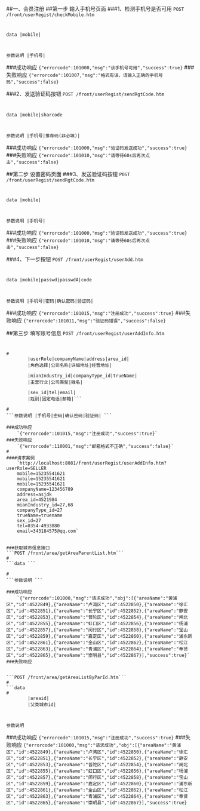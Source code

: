 ##一、会员注册
##第一步 输入手机号页面
###1、检测手机号是否可用
```POST /front/userRegist/checkMobile.htm```
#
```data |mobile| ```
#
```参数说明 |手机号| ```

###成功响应
    `{"errorcode":101000,"msg":"该手机号可用","success":true}`
###失败响应
    `{"errorcode":101007,"msg":"格式有误，请输入正确的手机号码","success":false}`
     
###2、发送验证码按钮
```POST /front/userRegist/sendRgtCode.htm```
#
```data |mobile|sharcode ```
#
```参数说明 |手机号|推荐码(非必填)| ```

###成功响应
    `{"errorcode":101000,"msg":"验证码发送成功","success":true}`
###失败响应
    `{"errorcode":101010,"msg":"请等待60s后再次点击","success":false}`


##第二步 设置密码页面
###3、发送验证码按钮
```POST /front/userRegist/sendRgtCode.htm```
#
```data |mobile| ```
#
```参数说明 |手机号| ```

###成功响应
    `{"errorcode":101000,"msg":"验证码发送成功","success":true}`
###失败响应
    `{"errorcode":101010,"msg":"请等待60s后再次点击","success":false}`




###4、下一步按钮
```POST /front/userRegist/userAdd.htm```
#
```data |mobile|passwd|passwdA|code ```

#
```参数说明 |手机号|密码|确认密码|验证码| ```

###成功响应
    `{"errorcode":101015,"msg":"注册成功","success":true}`
###失败响应
    `{"errorcode":101011,"msg":"验证码错误","success":false}`


##第三步 填写账号信息
```POST /front/userRegist/userAddInfo.htm```
#
```data 
#
		|userRole|companyName|address|area_id|
		|角色选择|公司名称|详细地址|经营地址|				
	
		|mianIndustry_id|companyType_id|trueName|
		|主营行业|公司类型|姓名|
		
		|sex_id|tel|email| 
		|姓别|固定电话|邮箱|```

#
```参数说明 |手机号|密码|确认密码|验证码| ```

###成功响应
    `{"errorcode":101015,"msg":"注册成功","success":true}`
###失败响应
    `{"errorcode":110001,"msg":"邮箱格式不正确","success":false}`
#
####请求案例
    `http://localhost:8081/front/userRegist/userAddInfo.htm?userRole=SELLER
	mobile=15235541621
	mobile=15235541621
	mobile=15235541621
	companyName=123456789
	address=asjdk
	area_id=4521984
	mianIndustry_id=27,68
	companyType_id=27
	trueName=truename
	sex_id=27
	tel=0354-4933880
	email=343184575@qq.com`


###获取城市信息接口
```POST /front/area/getAreaParentList.htm```
#
```data ```

#
```参数说明 ```

###成功响应
    `{"errorcode":101000,"msg":"请求成功","obj":[{"areaName":"黄浦区","id":4522849},{"areaName":"卢湾区","id":4522850},{"areaName":"徐汇区","id":4522851},{"areaName":"长宁区","id":4522852},{"areaName":"静安区","id":4522853},{"areaName":"普陀区","id":4522854},{"areaName":"闸北区","id":4522855},{"areaName":"虹口区","id":4522856},{"areaName":"杨浦区","id":4522857},{"areaName":"闵行区","id":4522858},{"areaName":"宝山区","id":4522859},{"areaName":"嘉定区","id":4522860},{"areaName":"浦东新区","id":4522861},{"areaName":"金山区","id":4522862},{"areaName":"松江区","id":4522863},{"areaName":"青浦区","id":4522864},{"areaName":"奉贤区","id":4522865},{"areaName":"崇明县","id":4522867}],"success":true}`
###失败响应
    

```POST /front/area/getAreaListByParId.htm```
#
```data 
#
		|areaid|
		|父类城市id|				
```

#
```参数说明 ```

###成功响应
    `{"errorcode":101015,"msg":"注册成功","success":true}`
###失败响应
    `{"errorcode":101000,"msg":"请求成功","obj":[{"areaName":"黄浦区","id":4522849},{"areaName":"卢湾区","id":4522850},{"areaName":"徐汇区","id":4522851},{"areaName":"长宁区","id":4522852},{"areaName":"静安区","id":4522853},{"areaName":"普陀区","id":4522854},{"areaName":"闸北区","id":4522855},{"areaName":"虹口区","id":4522856},{"areaName":"杨浦区","id":4522857},{"areaName":"闵行区","id":4522858},{"areaName":"宝山区","id":4522859},{"areaName":"嘉定区","id":4522860},{"areaName":"浦东新区","id":4522861},{"areaName":"金山区","id":4522862},{"areaName":"松江区","id":4522863},{"areaName":"青浦区","id":4522864},{"areaName":"奉贤区","id":4522865},{"areaName":"崇明县","id":4522867}],"success":true}`











